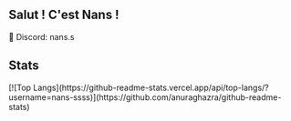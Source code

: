 <h2>Salut ! C'est Nans !</h2>

💬 Discord: nans.s

<h2>Stats</h2>
[![Top Langs](https://github-readme-stats.vercel.app/api/top-langs/?username=nans-ssss)](https://github.com/anuraghazra/github-readme-stats)
